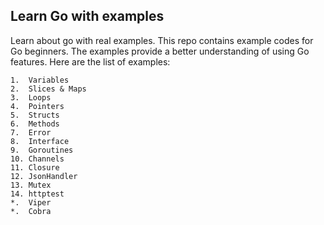 ## Learn Go with examples

Learn about go with real examples. This repo contains example codes for Go beginners. 
The examples provide a better understanding of using Go features. 
Here are the list of examples:

    1.  Variables
    2.  Slices & Maps
    3.  Loops
    4.  Pointers
    5.  Structs
    6.  Methods
    7.  Error
    8.  Interface
    9.  Goroutines
    10. Channels    
    11. Closure    
    12. JsonHandler
    13. Mutex
    14. httptest
    *.  Viper
    *.  Cobra


